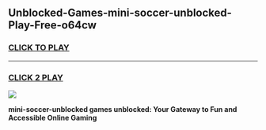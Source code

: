 
## Unblocked-Games-mini-soccer-unblocked-Play-Free-o64cw
<h3>
<a href="https://premium76.site?title=mini-soccer-unblocked&ref=18A1">CLICK TO PLAY</a></h3>
<hr>

<h3>
<a href="https://premium76.site?title=mini-soccer-unblocked&ref=18A1">CLICK 2 PLAY</a>
  
</h3>

<a href="https://premium76.site?title=mini-soccer-unblocked&ref=18A1"><img src="https://clearcache.store/games.png"></a>


**mini-soccer-unblocked games unblocked: Your Gateway to Fun and Accessible Online Gaming**
